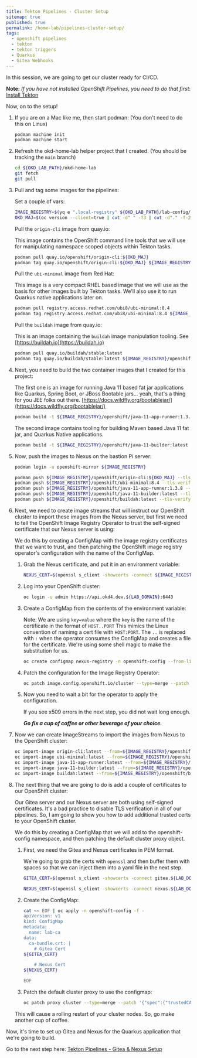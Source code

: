 ```yaml
---
title: Tekton Pipelines - Cluster Setup
sitemap: true
published: true
permalink: /home-lab/pipelines-cluster-setup/
tags:
  - openshift pipelines
  - tekton
  - tekton triggers
  - Quarkus
  - Gitea Webhooks
---
```


In this session, we are going to get our cluster ready for CI/CD.  

__Note:__  *If you have not installed OpenShift Pipelines, you need to do that first*: [Install Tekton](/home-lab/tekton-install/)

Now, on to the setup!

1. If you are on a Mac like me, then start podman: (You don't need to do this on Linux)

   ```bash
   podman machine init
   podman machine start
   ```

1. Refresh the okd-home-lab helper project that I created. (You should be tracking the `main` branch)

   ```bash
   cd ${OKD_LAB_PATH}/okd-home-lab
   git fetch
   git pull
   ```

1. Pull and tag some images for the pipelines:

   Set a couple of vars:

   ```bash
   IMAGE_REGISTRY=$(yq e ".local-registry" ${OKD_LAB_PATH}/lab-config/dev-cluster.yaml)
   OKD_MAJ=$(oc version --client=true | cut -d" " -f3 | cut -d"." -f-2).0
   ```

   Pull the `origin-cli` image from quay.io:

   This image contains the OpenShift command line tools that we will use for manipulating namespace scoped objects within Tekton tasks.

   ```bash
   podman pull quay.io/openshift/origin-cli:${OKD_MAJ}
   podman tag quay.io/openshift/origin-cli:${OKD_MAJ} ${IMAGE_REGISTRY}/openshift/origin-cli:${OKD_MAJ}
   ```

   Pull the `ubi-minimal` image from Red Hat:

   This image is a very compact RHEL based image that we will use as the basis for other images built by Tekton tasks.  We'll also use it to run Quarkus native applications later on.

   ```bash
   podman pull registry.access.redhat.com/ubi8/ubi-minimal:8.4
   podman tag registry.access.redhat.com/ubi8/ubi-minimal:8.4 ${IMAGE_REGISTRY}/openshift/ubi-minimal:8.4
   ```

   Pull the `buildah` image from quay.io:

   This is an image containing the `buildah` image manipulation tooling.  See [https://buildah.io](https://buildah.io)

   ```bash
   podman pull quay.io/buildah/stable:latest
   podman tag quay.io/buildah/stable:latest ${IMAGE_REGISTRY}/openshift/buildah:latest
   ```

1. Next, you need to build the two container images that I created for this project:

   The first one is an image for running Java 11 based fat jar applications like Quarkus, Spring Boot, or JBoss Bootable jars...  yeah, that's a thing for you JEE folks out there.  [https://docs.wildfly.org/bootablejar/](https://docs.wildfly.org/bootablejar/)

   ```bash
   podman build -t ${IMAGE_REGISTRY}/openshift/java-11-app-runner:1.3.8 -f ${OKD_LAB_PATH}/okd-home-lab/pipelines/images/java-11-app-runner.Dockerfile ${OKD_LAB_PATH}/okd-home-lab/pipelines/images
   ```

   The second image contains tooling for building Maven based Java 11 fat jar, and Quarkus Native applications.

   ```bash
   podman build -t ${IMAGE_REGISTRY}/openshift/java-11-builder:latest -f ${OKD_LAB_PATH}/okd-home-lab/pipelines/images/java-11-builder.Dockerfile ${OKD_LAB_PATH}/okd-home-lab/pipelines/images
   ```

1. Now, push the images to Nexus on the bastion Pi server:

   ```bash
   podman login -u openshift-mirror ${IMAGE_REGISTRY}

   podman push ${IMAGE_REGISTRY}/openshift/origin-cli:${OKD_MAJ} --tls-verify=false
   podman push ${IMAGE_REGISTRY}/openshift/ubi-minimal:8.4 --tls-verify=false
   podman push ${IMAGE_REGISTRY}/openshift/java-11-app-runner:1.3.8 --tls-verify=false
   podman push ${IMAGE_REGISTRY}/openshift/java-11-builder:latest --tls-verify=false
   podman push ${IMAGE_REGISTRY}/openshift/buildah:latest --tls-verify=false
   ```

1. Next, we need to create image streams that will instruct our OpenShift cluster to import these images from the Nexus server, but first we need to tell the OpenShift Image Registry Operator to trust the self-signed certificate that our Nexus server is using:

   We do this by creating a ConfigMap with the image registry certificates that we want to trust, and then patching the OpenShift image registry operator's configuration with the name of the ConfigMap.

   1. Grab the Nexus certificate, and put it in an environment variable:

      ```bash
      NEXUS_CERT=$(openssl s_client -showcerts -connect ${IMAGE_REGISTRY} </dev/null 2>/dev/null|openssl x509 -outform PEM)
      ```

   1. Log into your OpenShift cluster:

      ```bash
      oc login -u admin https://api.okd4.dev.${LAB_DOMAIN}:6443
      ```

   1. Create a ConfigMap from the contents of the environment variable:

      Note: We are using `key=value` where the `key` is the name of the certificate in the format of `HOST..PORT`
      This mimics the Linux convention of namimg a cert file with `HOST:PORT`.  The `..` is replaced with `:` when the operator consumes the ConfigMap and creates a file for the certificate.  We're using some shell magic to make the substitution for us.

      ```bash
      oc create configmap nexus-registry -n openshift-config --from-literal=${IMAGE_REGISTRY//:/..}=${NEXUS_CERT}
      ```

   1. Patch the configuration for the Image Registry Operator:

      ```bash
      oc patch image.config.openshift.io/cluster --type=merge --patch '{"spec":{"additionalTrustedCA":{"name":"nexus-registry"}}}' 
      ```

   1. Now you need to wait a bit for the operator to apply the configuration.  

      If you see x509 errors in the next step, you did not wait long enough.

      __*Go fix a cup of coffee or other beverage of your choice.*__

1. Now we can create ImageStreams to import the images from Nexus to the OpenShift cluster:

   ```bash
   oc import-image origin-cli:latest --from=${IMAGE_REGISTRY}/openshift/origin-cli:${OKD_MAJ} --confirm -n openshift
   oc import-image ubi-minimal:latest --from=${IMAGE_REGISTRY}/openshift/ubi-minimal:8.4 --confirm -n openshift
   oc import-image java-11-app-runner:latest --from=${IMAGE_REGISTRY}/openshift/java-11-app-runner:1.3.8 --confirm -n openshift
   oc import-image java-11-builder:latest --from=${IMAGE_REGISTRY}/openshift/java-11-builder:latest --confirm -n openshift
   oc import-image buildah:latest --from=${IMAGE_REGISTRY}/openshift/buildah:latest --confirm -n openshift
   ```

1. The next thing that we are going to do is add a couple of certificates to our OpenShift cluster:

   Our Gitea server and our Nexus server are both using self-signed certificates.  It's a bad practice to disable TLS verification in all of our pipelines.  So, I am going to show you how to add additional trusted certs to your OpenShift cluster.

   We do this by creating a ConfigMap that we will add to the openshift-config namespace, and then patching the default cluster proxy object.

   1. First, we need the Gitea and Nexus certificates in PEM format.

      We're going to grab the certs with `openssl` and then buffer them with spaces so that we can inject them into a yaml file in the next step.

      ```bash
      GITEA_CERT=$(openssl s_client -showcerts -connect gitea.${LAB_DOMAIN}:3000 </dev/null 2>/dev/null|openssl x509 -outform PEM | while read line; do echo "    $line"; done)
      ```

      ```bash
      NEXUS_CERT=$(openssl s_client -showcerts -connect nexus.${LAB_DOMAIN}:8443 </dev/null 2>/dev/null|openssl x509 -outform PEM | while read line; do echo "    $line"; done)
      ```

   1. Create the ConfigMap:

      ```bash
      cat << EOF | oc apply -n openshift-config -f -
      apiVersion: v1
      kind: ConfigMap
      metadata:
        name: lab-ca
      data:
        ca-bundle.crt: |
          # Gitea Cert
      ${GITEA_CERT}

          # Nexus Cert
      ${NEXUS_CERT}

      EOF
      ```

   1. Patch the default cluster proxy to use the configmap:

      ```bash
      oc patch proxy cluster --type=merge --patch '{"spec":{"trustedCA":{"name":"lab-ca"}}}'
      ```

   This will cause a rolling restart of your cluster nodes.  So, go make another cup of coffee.

Now, it's time to set up Gitea and Nexus for the Quarkus application that we're going to build.

Go to the next step here: [Tekton Pipelines - Gitea & Nexus Setup](/home-lab/pipelines-gitea-nexus-setup/)
